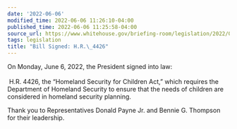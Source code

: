 ```yaml
---
date: '2022-06-06'
modified_time: 2022-06-06 11:26:10-04:00
published_time: 2022-06-06 11:25:58-04:00
source_url: https://www.whitehouse.gov/briefing-room/legislation/2022/06/06/bill-signed-h-r-4426/
tags: legislation
title: "Bill Signed: H.R.\_4426"
---
```

 
On Monday, June 6, 2022, the President signed into law:  
   
 H.R. 4426, the “Homeland Security for Children Act,” which requires the
Department of Homeland Security to ensure that the needs of children are
considered in homeland security planning.

Thank you to Representatives Donald Payne Jr. and Bennie G. Thompson for
their leadership.
